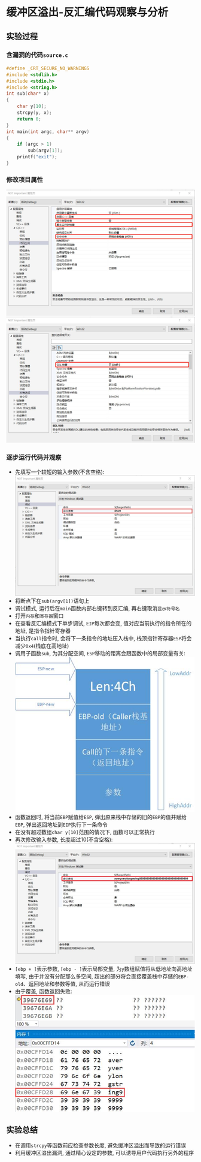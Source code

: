 # 缓冲区溢出-反汇编代码观察与分析
## 实验过程
### 含漏洞的代码`source.c`
```c
#define _CRT_SECURE_NO_WARNINGS
#include <stdlib.h>
#include <stdio.h>
#include <string.h>
int sub(char* x)
{
    char y[10];
    strcpy(y, x);
    return 0;
}
int main(int argc, char** argv)
{
    if (argc > 1)
        sub(argv[1]);
    printf("exit");
}
```
### 修改项目属性
![修改代码生成](img/fix1-codebuild.jpg)
![禁用SDL检查](img/fix2-SDLcheck.jpg)
### 逐步运行代码并观察
- 先填写一个较短的输入参数(不含空格):<br>
  ![命令行参数-短](img/input-short.jpg)
- 将断点下在`sub(argv[1])`语句上
- 调试模式, 运行后在`main`函数内部右键转到反汇编, 再右键取消`显示符号名`
- 打开`内存`和`寄存器`窗口
- 在查看反汇编模式下单步调试, `EIP`每次都会变, 值对应当前执行的指令所在的地址, 是指令指针寄存器
- 当执行`call`指令时, 会将下一条指令的地址压入栈中, 栈顶指针寄存器`ESP`将会减少`0x4`(栈底在高地址)
- 调用子函数`sub`, 为其分配空间, `ESP`移动的距离会跟函数中的局部变量有关:<br>
  ![ESP/EBP变化](img/call-sub.jpg)<br>
- 函数返回时, 将当前`EBP`赋值给`ESP`, 弹出原来栈中存储的旧的`EBP`的值并赋给`EBP`, 弹出返回地址到`EIP`执行下一条命令
- 在没有超过数组`char y[10]`范围的情况下, 函数可以正常执行
- 再次修改输入参数, 长度超过10(不含空格):<br>
  ![命令参数-长](img/input-long.jpg)
- `[ebp + ]`表示参数, `[ebp - ]`表示局部变量, 为`y`数组赋值将从低地址向高地址填写, 由于并没有分配那么多空间, 超出的部分将会直接覆盖栈中存储的`EBP-old`、返回地址和参数等值, 从而运行错误
- 由于覆盖, 函数返回失败:<br>
  ![返回地址错误, 返回失败](img/return-error.jpg)
## 实验总结
- 在调用`strcpy`等函数前应检查参数长度, 避免缓冲区溢出而导致的运行错误
- 利用缓冲区溢出漏洞, 通过精心设定的参数, 可以诱导用户代码执行另外的程序